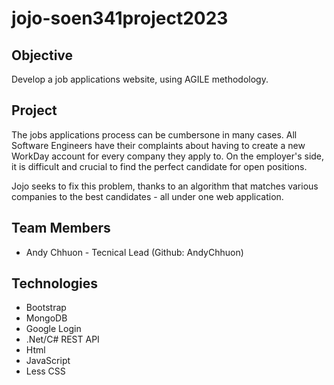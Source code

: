 # jojo-soen341project2023

## Objective

Develop a job applications website, using AGILE methodology.

## Project

The jobs applications process can be cumbersone in many cases. All Software Engineers have their complaints about having to create a new WorkDay account for every company they apply to. On the employer's side, it is difficult and crucial to find the perfect candidate for open positions.

Jojo seeks to fix this problem, thanks to an algorithm that matches various companies to the best candidates - all under one web application.

## Team Members

- Andy Chhuon - Tecnical Lead (Github: AndyChhuon)

## Technologies

- Bootstrap
- MongoDB
- Google Login
- .Net/C# REST API
- Html
- JavaScript
- Less CSS
